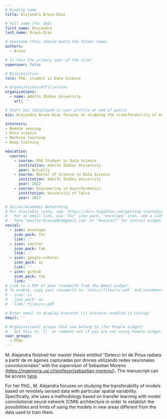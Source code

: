 ```yaml
---
# Display name
title: Alejandra Bravo-Diaz

# Full name (for SEO)
first_name: Alejandra
last_name: Bravo-Diaz

# Username (this should match the folder name)
authors:
  - Bravo

# Is this the primary user of the site?
superuser: false

# Role/position
role: PhD. student in Data Science

# Organizations/Affiliations
organizations:
  - name: Adolfo Ibáñez University 
    url: ''

# Short bio (displayed in user profile at end of posts)
bio: Alejandra Bravo-Diaz focuses on studying the transferability of models based on remotely sensed data with particular spatial variability. Specifically, she uses a methodology based on transfer learning with model convolutional neural network (CNN) architecture in order to establish the possibilities and limits of using the models in new areas different from the data used to train them.

interests:
- Remote sensing 
- Data science 
- Machine learning 
- Deep learning

education:
  courses:
    - course: PhD Student in Data Science
      institution: Adolfo Ibáñez University 
      year: Actually
    - course: Master of Science in Data Science
      institution: Adolfo Ibáñez University 
      year: 2022
    - course: Engineering in bioinformatics
      institution: University of Talca 
      year: 2017

# Social/Academic Networking
# For available icons, see: https://docs.hugoblox.com/getting-started/page-builder/#icons
#   For an email link, use "fas" icon pack, "envelope" icon, and a link in the
#   form "mailto:bravoa863@gmail.com" or "#contact" for contact widget.
social:
  - icon: envelope
    icon_pack: fas
    link: ''
  - icon: twitter
    icon_pack: fab
    link: ''
  - icon: google-scholar
    icon_pack: ai
    link: ''
  - icon: github
    icon_pack: fab
    link: ''
# Link to a PDF of your resume/CV from the About widget.
# To enable, copy your resume/CV to `static/files/cv.pdf` and uncomment the lines below.
# - icon: cv
#   icon_pack: ai
#   link: files/cv.pdf

# Enter email to display Gravatar (if Gravatar enabled in Config)
email: ''

# Organizational groups that you belong to (for People widget)
#   Set this to `[]` or comment out if you are not using People widget.
user_groups:
  - PhDs
---
```


M. Alejandra finished her master thesis entitled “Detecci ́on de Pinus radiata a partir de im ́agenes capturadas por drones utilizando redes neuronales convolucionales” with the supervison of Sebastian Moreno (https://ingenieria.uai.cl/profesor/sebastian-moreno/). The manuscript can be access [here](https://drive.google.com/file/d/1-p9pdRN4fQx7-DCaLf8lcIIHDoWDOezv/view?usp=drive_link).

For her PhD., M. Alejandra focuses on studying the transferability of models based on remotely sensed data with particular spatial variability. Specifically, she uses a methodology based on transfer learning with model convolutional neural network (CNN) architecture in order to establish the possibilities and limits of using the models in new areas different from the data used to train them.